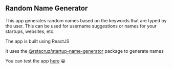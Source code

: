 ## Random Name Generator

This app generates random names based on the keywords that are typed by the user. This can be used for username suggestions or names for your startups, websites, etc.

The app is built using ReactJS

It uses the [@rstacruz/startup-name-generator](https://www.npmjs.com/package/@rstacruz/startup-name-generator) package to generate names 

You can test the app [here](https://palakg01.github.io/nameGenerator/) 😀
